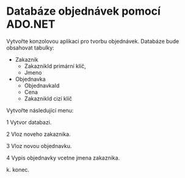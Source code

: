 # Databáze objednávek pomocí ADO.NET

Vytvořte konzolovou aplikaci pro tvorbu objednávek. Databáze bude obsahovat tabulky:

- Zakaznik
  - ZakaznikId primární klíč,
  - Jmeno
- Objednavka
  - ObjednavkaId
  - Cena
  - ZakaznikId cizí klíč
 
Vytvořte následující menu:
  
1 Vytvor databazi.

2 Vloz noveho zakaznika.

3 Vloz novou objednavku.

4 Vypis objednavky vcetne jmena zakaznika.

k. konec.
